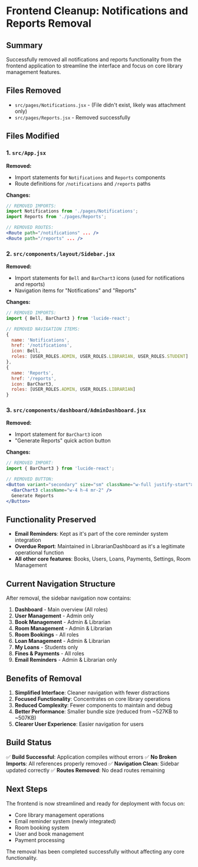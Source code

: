 # Frontend Cleanup: Notifications and Reports Removal

## Summary
Successfully removed all notifications and reports functionality from the frontend application to streamline the interface and focus on core library management features.

## Files Removed
- `src/pages/Notifications.jsx` - (File didn't exist, likely was attachment only)
- `src/pages/Reports.jsx` - Removed successfully

## Files Modified

### 1. `src/App.jsx`
**Removed:**
- Import statements for `Notifications` and `Reports` components
- Route definitions for `/notifications` and `/reports` paths

**Changes:**
```jsx
// REMOVED IMPORTS:
import Notifications from './pages/Notifications';
import Reports from './pages/Reports';

// REMOVED ROUTES:
<Route path="/notifications" ... />
<Route path="/reports" ... />
```

### 2. `src/components/layout/Sidebar.jsx`
**Removed:**
- Import statements for `Bell` and `BarChart3` icons (used for notifications and reports)
- Navigation items for "Notifications" and "Reports"

**Changes:**
```jsx
// REMOVED IMPORTS:
import { Bell, BarChart3 } from 'lucide-react';

// REMOVED NAVIGATION ITEMS:
{
  name: 'Notifications',
  href: '/notifications',
  icon: Bell,
  roles: [USER_ROLES.ADMIN, USER_ROLES.LIBRARIAN, USER_ROLES.STUDENT]
},
{
  name: 'Reports',
  href: '/reports', 
  icon: BarChart3,
  roles: [USER_ROLES.ADMIN, USER_ROLES.LIBRARIAN]
}
```

### 3. `src/components/dashboard/AdminDashboard.jsx`
**Removed:**
- Import statement for `BarChart3` icon
- "Generate Reports" quick action button

**Changes:**
```jsx
// REMOVED IMPORT:
import { BarChart3 } from 'lucide-react';

// REMOVED BUTTON:
<Button variant="secondary" size="sm" className="w-full justify-start">
  <BarChart3 className="w-4 h-4 mr-2" />
  Generate Reports
</Button>
```

## Functionality Preserved
- **Email Reminders**: Kept as it's part of the core reminder system integration
- **Overdue Report**: Maintained in LibrarianDashboard as it's a legitimate operational function
- **All other core features**: Books, Users, Loans, Payments, Settings, Room Management

## Current Navigation Structure
After removal, the sidebar navigation now contains:
1. **Dashboard** - Main overview (All roles)
2. **User Management** - Admin only
3. **Book Management** - Admin & Librarian
4. **Room Management** - Admin & Librarian  
5. **Room Bookings** - All roles
6. **Loan Management** - Admin & Librarian
7. **My Loans** - Students only
8. **Fines & Payments** - All roles
9. **Email Reminders** - Admin & Librarian only

## Benefits of Removal
1. **Simplified Interface**: Cleaner navigation with fewer distractions
2. **Focused Functionality**: Concentrates on core library operations
3. **Reduced Complexity**: Fewer components to maintain and debug
4. **Better Performance**: Smaller bundle size (reduced from ~527KB to ~507KB)
5. **Clearer User Experience**: Easier navigation for users

## Build Status
✅ **Build Successful**: Application compiles without errors
✅ **No Broken Imports**: All references properly removed
✅ **Navigation Clean**: Sidebar updated correctly
✅ **Routes Removed**: No dead routes remaining

## Next Steps
The frontend is now streamlined and ready for deployment with focus on:
- Core library management operations
- Email reminder system (newly integrated)
- Room booking system
- User and book management
- Payment processing

The removal has been completed successfully without affecting any core functionality.